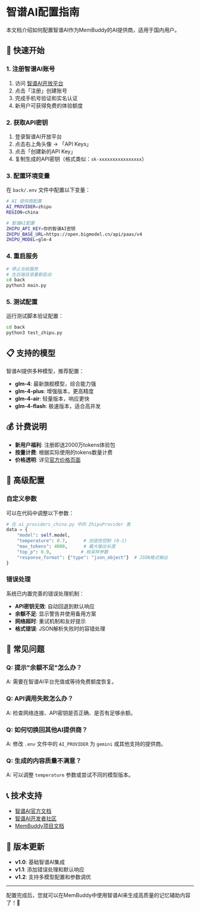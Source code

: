 # 智谱AI配置指南

本文档介绍如何配置智谱AI作为MemBuddy的AI提供商，适用于国内用户。

## 🚀 快速开始

### 1. 注册智谱AI账号

1. 访问 [智谱AI开放平台](https://open.bigmodel.cn/)
2. 点击「注册」创建账号
3. 完成手机号验证和实名认证
4. 新用户可获得免费的体验额度

### 2. 获取API密钥

1. 登录智谱AI开放平台
2. 点击右上角头像 → 「API Keys」
3. 点击「创建新的API Key」
4. 复制生成的API密钥（格式类似：`sk-xxxxxxxxxxxxxxxx`）

### 3. 配置环境变量

在 `back/.env` 文件中配置以下变量：

```bash
# AI 提供商配置
AI_PROVIDER=zhipu
REGION=china

# 智谱AI配置
ZHIPU_API_KEY=你的智谱AI密钥
ZHIPU_BASE_URL=https://open.bigmodel.cn/api/paas/v4
ZHIPU_MODEL=glm-4
```

### 4. 重启服务

```bash
# 停止当前服务
# 在后端目录重新启动
cd back
python3 main.py
```

### 5. 测试配置

运行测试脚本验证配置：

```bash
cd back
python3 test_zhipu.py
```

## 📋 支持的模型

智谱AI提供多种模型，推荐配置：

- **glm-4**: 最新旗舰模型，综合能力强
- **glm-4-plus**: 增强版本，更高精度
- **glm-4-air**: 轻量版本，响应更快
- **glm-4-flash**: 极速版本，适合高并发

## 💰 计费说明

- **新用户福利**: 注册即送2000万tokens体验包
- **按量计费**: 根据实际使用的tokens数量计费
- **价格透明**: 详见[官方价格页面](https://open.bigmodel.cn/pricing)

## 🔧 高级配置

### 自定义参数

可以在代码中调整以下参数：

```python
# 在 ai_providers_china.py 中的 ZhipuProvider 类
data = {
    "model": self.model,
    "temperature": 0.7,      # 创造性控制 (0-1)
    "max_tokens": 4000,      # 最大输出长度
    "top_p": 0.9,           # 核采样参数
    "response_format": {"type": "json_object"}  # JSON格式输出
}
```

### 错误处理

系统已内置完善的错误处理机制：

- **API密钥无效**: 自动回退到默认响应
- **余额不足**: 显示警告并使用备用方案
- **网络超时**: 重试机制和友好提示
- **格式错误**: JSON解析失败时的容错处理

## 🐛 常见问题

### Q: 提示"余额不足"怎么办？
A: 需要在智谱AI平台充值或等待免费额度恢复。

### Q: API调用失败怎么办？
A: 检查网络连接、API密钥是否正确、是否有足够余额。

### Q: 如何切换回其他AI提供商？
A: 修改 `.env` 文件中的 `AI_PROVIDER` 为 `gemini` 或其他支持的提供商。

### Q: 生成的内容质量不满意？
A: 可以调整 `temperature` 参数或尝试不同的模型版本。

## 📞 技术支持

- [智谱AI官方文档](https://open.bigmodel.cn/dev/api)
- [智谱AI开发者社区](https://zhipu.ai/)
- [MemBuddy项目文档](../README.md)

## 🔄 版本更新

- **v1.0**: 基础智谱AI集成
- **v1.1**: 添加错误处理和默认响应
- **v1.2**: 支持多模型配置和参数调优

---

配置完成后，您就可以在MemBuddy中使用智谱AI来生成高质量的记忆辅助内容了！🎉